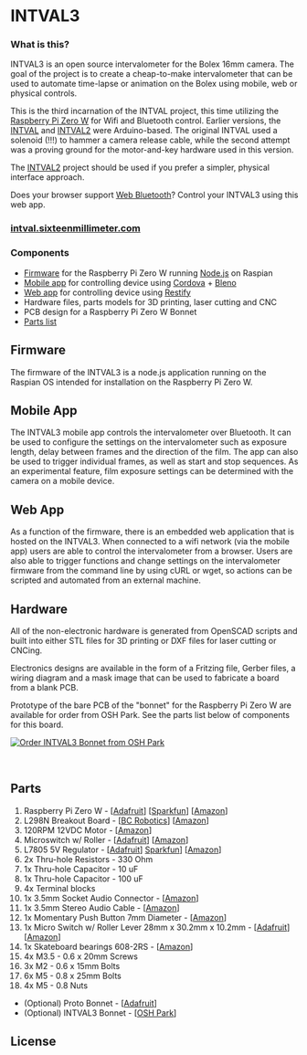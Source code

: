 # INTVAL3

### What is this?

INTVAL3 is an open source intervalometer for the Bolex 16mm camera. The goal of the project is to create a cheap-to-make intervalometer that can be used to automate time-lapse or animation on the Bolex using mobile, web or physical controls.

This is the third incarnation of the INTVAL project, this time utilizing the [Raspberry Pi Zero W](https://www.raspberrypi.org/products/raspberry-pi-zero-w/) for Wifi and Bluetooth control. Earlier versions, the [INTVAL](https://github.com/sixteenmillimeter/INTVAL) and [INTVAL2](https://github.com/sixteenmillimeter/intval2) were Arduino-based. The original INTVAL used a solenoid (!!!) to hammer a camera release cable, while the second attempt was a proving ground for the motor-and-key hardware used in this version. 

The [INTVAL2](https://github.com/sixteenmillimeter/intval2) project should be used if you prefer a simpler, physical interface approach.

Does your browser support [Web Bluetooth](https://caniuse.com/#feat=web-bluetooth)? Control your INTVAL3 using this web app.

### [intval.sixteenmillimeter.com](https://intval.sixteenmillimeter.com)

### Components

* [Firmware](#firmware) for the Raspberry Pi Zero W running [Node.js](https://nodejs.org) on Raspian
* [Mobile app](#mobile) for controlling device using [Cordova](https://cordova.apache.org/) + [Bleno](https://github.com/sandeepmistry/bleno)
* [Web app](#web) for controlling device using [Restify](http://restify.com/)
* Hardware files, parts models for 3D printing, laser cutting and CNC
* PCB design for a Raspberry Pi Zero W Bonnet
* [Parts list](#parts-list)

<a name="firmware"></a>

## Firmware

The firmware of the INTVAL3 is a node.js application running on the Raspian OS intended for installation on the Raspberry Pi Zero W. 

<a name="mobile"></a>

## Mobile App

The INTVAL3 mobile app controls the intervalometer over Bluetooth. It can be used to configure the settings on the intervalometer such as exposure length, delay between frames and the direction of the film. The app can also be used to trigger individual frames, as well as start and stop sequences. As an experimental feature, film exposure settings can be determined with the camera on a mobile device.

<a name="web"></a>

## Web App

As a function of the firmware, there is an embedded web application that is hosted on the INTVAL3. When connected to a wifi network (via the mobile app) users are able to control the intervalometer from a browser. Users are also able to trigger functions and change settings on the intervalometer firmware from the command line by using cURL or wget, so actions can be scripted and automated from an external machine.

<a name="hardware"></a>

## Hardware

All of the non-electronic hardware is generated from OpenSCAD scripts and built into either STL files for 3D printing or DXF files for laser cutting or CNCing.

Electronics designs are available in the form of a Fritzing file, Gerber files, a wiring diagram and a mask image that can be used to fabricate a board from a blank PCB.

Prototype of the bare PCB of the "bonnet" for the Raspberry Pi Zero W are available for order from OSH Park. See the parts list below of components for this board.

<a href="https://oshpark.com/shared_projects/SkPyOK5S"><img src="https://oshpark.com/assets/badge-5b7ec47045b78aef6eb9d83b3bac6b1920de805e9a0c227658eac6e19a045b9c.png" alt="Order INTVAL3 Bonnet from OSH Park"></img></a>

<br />
<a name="parts-list"></a>

## Parts

1. Raspberry Pi Zero W - [[Adafruit](https://www.adafruit.com/product/3400)] [[Sparkfun](https://www.sparkfun.com/products/14277)] [[Amazon](https://amzn.to/2Wf46J8)]
2. L298N Breakout Board - [[BC Robotics](https://www.bc-robotics.com/shop/l298n-motor-driver-board/)] [[Amazon](https://amzn.to/35CRFKa)]
3. 120RPM 12VDC Motor - [[Amazon](https://amzn.to/2YDGFe2)]
4. Microswitch w/ Roller - [[Adafruit](https://www.adafruit.com/product/819)] [[Amazon](https://amzn.to/2YDGFe2)]
5. L7805 5V Regulator - [[Adafruit](https://www.adafruit.com/product/2164)] [Sparkfun](https://www.sparkfun.com/products/107)] [[Amazon](https://amzn.to/2WaF39O)]
6. 2x Thru-hole Resistors - 330 Ohm
7. 1x Thru-hole Capacitor - 10 uF
8. 1x Thru-hole Capacitor - 100 uF
9. 4x Terminal blocks
10. 1x 3.5mm Socket Audio Connector - [[Amazon](https://amzn.to/2SGFVAY)]
11. 1x 3.5mm Stereo Audio Cable - [[Amazon](https://amzn.to/3beNPrQ)]
12. 1x Momentary Push Button 7mm Diameter - [[Amazon](https://amzn.to/2LavqBK)]
13. 1x Micro Switch w/ Roller Lever 28mm x 30.2mm x 10.2mm - [[Adafruit](https://www.adafruit.com/products/819)] [[Amazon](https://amzn.to/2SMBFzX)]
14. 1x Skateboard bearings 608-2RS - [[Amazon](https://amzn.to/3b7X2lC)]
15. 4x M3.5 - 0.6 x 20mm Screws
16. 3x M2 - 0.6 x 15mm Bolts
17. 6x M5 - 0.8 x 25mm Bolts
18. 4x M5 - 0.8 Nuts

* (Optional) Proto Bonnet - [[Adafruit](https://www.adafruit.com/product/3203)]
* (Optional) INTVAL3 Bonnet - [[OSH Park](https://oshpark.com/shared_projects/SkPyOK5S)]

## License
